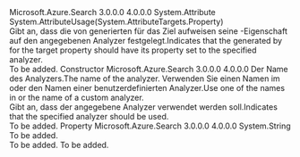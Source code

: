<Type Name="IndexAnalyzerAttribute" FullName="Microsoft.Azure.Search.IndexAnalyzerAttribute">
  <TypeSignature Language="C#" Value="public class IndexAnalyzerAttribute : Attribute" />
  <TypeSignature Language="ILAsm" Value=".class public auto ansi beforefieldinit IndexAnalyzerAttribute extends System.Attribute" />
  <TypeSignature Language="DocId" Value="T:Microsoft.Azure.Search.IndexAnalyzerAttribute" />
  <TypeSignature Language="VB.NET" Value="Public Class IndexAnalyzerAttribute&#xA;Inherits Attribute" />
  <TypeSignature Language="F#" Value="type IndexAnalyzerAttribute = class&#xA;    inherit Attribute" />
  <AssemblyInfo>
    <AssemblyName>Microsoft.Azure.Search</AssemblyName>
    <AssemblyVersion>3.0.0.0</AssemblyVersion>
    <AssemblyVersion>4.0.0.0</AssemblyVersion>
  </AssemblyInfo>
  <Base>
    <BaseTypeName>System.Attribute</BaseTypeName>
  </Base>
  <Interfaces />
  <Attributes>
    <Attribute>
      <AttributeName>System.AttributeUsage(System.AttributeTargets.Property)</AttributeName>
    </Attribute>
  </Attributes>
  <Docs>
    <summary>
            <span data-ttu-id="63bb6-101">Gibt an, dass die <see cref="T:Microsoft.Azure.Search.Models.Field" /> von generierten <see cref="T:Microsoft.Azure.Search.FieldBuilder" /> für das Ziel aufweisen seine <see cref="P:Microsoft.Azure.Search.Models.Field.IndexAnalyzer" /> -Eigenschaft auf den angegebenen Analyzer festgelegt.</span><span class="sxs-lookup"><span data-stu-id="63bb6-101">Indicates that the <see cref="T:Microsoft.Azure.Search.Models.Field" /> generated by <see cref="T:Microsoft.Azure.Search.FieldBuilder" /> for the target property should have its <see cref="P:Microsoft.Azure.Search.Models.Field.IndexAnalyzer" /> property set to the specified analyzer.</span></span>
            </summary>
    <remarks>To be added.</remarks>
  </Docs>
  <Members>
    <Member MemberName=".ctor">
      <MemberSignature Language="C#" Value="public IndexAnalyzerAttribute (string analyzerName);" />
      <MemberSignature Language="ILAsm" Value=".method public hidebysig specialname rtspecialname instance void .ctor(string analyzerName) cil managed" />
      <MemberSignature Language="DocId" Value="M:Microsoft.Azure.Search.IndexAnalyzerAttribute.#ctor(System.String)" />
      <MemberSignature Language="VB.NET" Value="Public Sub New (analyzerName As String)" />
      <MemberSignature Language="F#" Value="new Microsoft.Azure.Search.IndexAnalyzerAttribute : string -&gt; Microsoft.Azure.Search.IndexAnalyzerAttribute" Usage="new Microsoft.Azure.Search.IndexAnalyzerAttribute analyzerName" />
      <MemberType>Constructor</MemberType>
      <AssemblyInfo>
        <AssemblyName>Microsoft.Azure.Search</AssemblyName>
        <AssemblyVersion>3.0.0.0</AssemblyVersion>
        <AssemblyVersion>4.0.0.0</AssemblyVersion>
      </AssemblyInfo>
      <Parameters>
        <Parameter Name="analyzerName" Type="System.String" />
      </Parameters>
      <Docs>
        <param name="analyzerName">
            <span data-ttu-id="63bb6-102">Der Name des Analyzers.</span><span class="sxs-lookup"><span data-stu-id="63bb6-102">The name of the analyzer.</span></span> <span data-ttu-id="63bb6-103">Verwenden Sie einen Namen im <see cref="T:Microsoft.Azure.Search.Models.AnalyzerName.AsString" /> oder den Namen einer benutzerdefinierten Analyzer.</span><span class="sxs-lookup"><span data-stu-id="63bb6-103">Use one of the names in <see cref="T:Microsoft.Azure.Search.Models.AnalyzerName.AsString" /> or the name of a custom analyzer.</span></span>
            </param>
        <summary>
            <span data-ttu-id="63bb6-104">Gibt an, dass der angegebene Analyzer verwendet werden soll.</span><span class="sxs-lookup"><span data-stu-id="63bb6-104">Indicates that the specified analyzer should be used.</span></span>
            </summary>
        <remarks>To be added.</remarks>
      </Docs>
    </Member>
    <Member MemberName="Name">
      <MemberSignature Language="C#" Value="public string Name { get; }" />
      <MemberSignature Language="ILAsm" Value=".property instance string Name" />
      <MemberSignature Language="DocId" Value="P:Microsoft.Azure.Search.IndexAnalyzerAttribute.Name" />
      <MemberSignature Language="VB.NET" Value="Public ReadOnly Property Name As String" />
      <MemberSignature Language="F#" Value="member this.Name : string" Usage="Microsoft.Azure.Search.IndexAnalyzerAttribute.Name" />
      <MemberType>Property</MemberType>
      <AssemblyInfo>
        <AssemblyName>Microsoft.Azure.Search</AssemblyName>
        <AssemblyVersion>3.0.0.0</AssemblyVersion>
        <AssemblyVersion>4.0.0.0</AssemblyVersion>
      </AssemblyInfo>
      <ReturnValue>
        <ReturnType>System.String</ReturnType>
      </ReturnValue>
      <Docs>
        <summary>To be added.</summary>
        <value>To be added.</value>
        <remarks>To be added.</remarks>
      </Docs>
    </Member>
  </Members>
</Type>